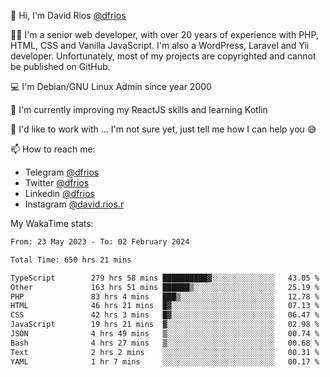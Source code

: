 👋 Hi, I'm David Rios [@dfrios](https://github.com/dfrios)

👨‍💻 I'm a senior web developer, with over 20 years of experience with PHP, HTML, CSS and Vanilla JavaScript. I'm also a WordPress, Laravel and Yii developer. Unfortunately, most of my projects are copyrighted and cannot be published on GitHub.

💻 I'm Debian/GNU Linux Admin since year 2000

🌱 I'm currently improving my ReactJS skills and learning Kotlin

💞️ I'd like to work with ... I'm not sure yet, just tell me how I can help you 😅


📫 How to reach me:
* Telegram [@dfrios](https://t.me/dfrios)
* Twitter [@dfrios](https://twitter.com/dfrios)
* Linkedin [@dfrios](https://linkedin.com/in/dfrios)
* Instagram [@david.rios.r](https://instagram.com/david.rios.r)



My WakaTime stats:
<!--START_SECTION:waka-->

```txt
From: 23 May 2023 - To: 02 February 2024

Total Time: 650 hrs 21 mins

TypeScript        279 hrs 58 mins ██████████▓░░░░░░░░░░░░░░   43.05 %
Other             163 hrs 51 mins ██████▒░░░░░░░░░░░░░░░░░░   25.19 %
PHP               83 hrs 4 mins   ███▒░░░░░░░░░░░░░░░░░░░░░   12.78 %
HTML              46 hrs 21 mins  █▓░░░░░░░░░░░░░░░░░░░░░░░   07.13 %
CSS               42 hrs 3 mins   █▓░░░░░░░░░░░░░░░░░░░░░░░   06.47 %
JavaScript        19 hrs 21 mins  ▓░░░░░░░░░░░░░░░░░░░░░░░░   02.98 %
JSON              4 hrs 49 mins   ▒░░░░░░░░░░░░░░░░░░░░░░░░   00.74 %
Bash              4 hrs 27 mins   ▒░░░░░░░░░░░░░░░░░░░░░░░░   00.68 %
Text              2 hrs 2 mins    ░░░░░░░░░░░░░░░░░░░░░░░░░   00.31 %
YAML              1 hr 7 mins     ░░░░░░░░░░░░░░░░░░░░░░░░░   00.17 %
```

<!--END_SECTION:waka-->
